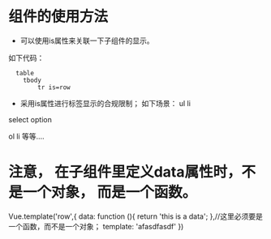 # 组件的使用方法

- 可以使用is属性来关联一下子组件的显示。

如下代码：
```
  table
    tbody
        tr is=row
```
- 采用is属性进行标签显示的合规限制；
如下场景：
ul
    li

select 
    option

ol
    li
等等....


# 注意， 在子组件里定义data属性时，不是一个对象， 而是一个函数。
Vue.template('row',{
    data: function (){
        return 'this is a data';
    },//这里必须要是一个函数，而不是一个对象； 
    template: 'afasdfasdf'
})